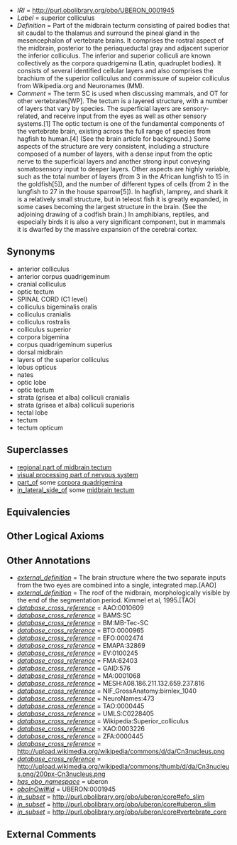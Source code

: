  * *IRI* = http://purl.obolibrary.org/obo/UBERON_0001945
 * *Label* = superior colliculus
 * *Definition* = Part of the midbrain tecturm consisting of paired bodies that sit caudal to the thalamus and surround the pineal gland in the mesencephalon of vertebrate brains. It comprises the rostral aspect of the midbrain, posterior to the periaqueductal gray and adjacent superior the inferior colliculus. The inferior and superior colliculi are known collectively as the corpora quadrigemina (Latin, quadruplet bodies). It consists of several identified cellular layers and also comprises the brachium of the superior colliculus and commissure of supeior colliculus from Wikipedia.org and Neuronames (MM).
 * *Comment* = The term SC is used when discussing mammals, and OT for other vertebrates[WP]. The tectum is a layered structure, with a number of layers that vary by species. The superficial layers are sensory-related, and receive input from the eyes as well as other sensory systems.[1] The optic tectum is one of the fundamental components of the vertebrate brain, existing across the full range of species from hagfish to human.[4] (See the brain article for background.) Some aspects of the structure are very consistent, including a structure composed of a number of layers, with a dense input from the optic nerve to the superficial layers and another strong input conveying somatosensory input to deeper layers. Other aspects are highly variable, such as the total number of layers (from 3 in the African lungfish to 15 in the goldfish[5]), and the number of different types of cells (from 2 in the lungfish to 27 in the house sparrow[5]). In hagfish, lamprey, and shark it is a relatively small structure, but in teleost fish it is greatly expanded, in some cases becoming the largest structure in the brain. (See the adjoining drawing of a codfish brain.) In amphibians, reptiles, and especially birds it is also a very significant component, but in mammals it is dwarfed by the massive expansion of the cerebral cortex.

## Synonyms

 * anterior colliculus
 * anterior corpus quadrigeminum
 * cranial colliculus
 * optic tectum
 * SPINAL CORD (C1 level)
 * colliculus bigeminalis oralis
 * colliculus cranialis
 * colliculus rostralis
 * colliculus superior
 * corpora bigemina
 * corpus quadrigeminum superius
 * dorsal midbrain
 * layers of the superior colliculus
 * lobus opticus
 * nates
 * optic lobe
 * optic tectum
 * strata (grisea et alba) colliculi cranialis
 * strata (grisea et alba) colliculi superioris
 * tectal lobe
 * tectum
 * tectum opticum

## Superclasses

 * [regional part of midbrain tectum](../../UBERON/66/UBERON_0002966.md)
 * [visual processing part of nervous system](../../UBERON/94/UBERON_0006794.md)
 * [part_of](../../BFO/50/BFO_0000050.md) some [corpora quadrigemina](../../UBERON/59/UBERON_0002259.md)
 * [in_lateral_side_of](../../BSPO/26/BSPO_0000126.md) some [midbrain tectum](../../UBERON/14/UBERON_0002314.md)

## Equivalencies


## Other Logical Axioms


## Other Annotations

 * *[external_definition](../../UBPROP/01/UBPROP_0000001.md)* = The brain structure where the two separate inputs from the two eyes are combined into a single, integrated map.[AAO]
 * *[external_definition](../../UBPROP/01/UBPROP_0000001.md)* = The roof of the midbrain, morphologically visible by the end of the segmentation period. Kimmel et al, 1995.[TAO]
 * *[database_cross_reference](../../ef/oboInOwl#hasDbXref.md)* = AAO:0010609
 * *[database_cross_reference](../../ef/oboInOwl#hasDbXref.md)* = BAMS:SC
 * *[database_cross_reference](../../ef/oboInOwl#hasDbXref.md)* = BM:MB-Tec-SC
 * *[database_cross_reference](../../ef/oboInOwl#hasDbXref.md)* = BTO:0000965
 * *[database_cross_reference](../../ef/oboInOwl#hasDbXref.md)* = EFO:0002474
 * *[database_cross_reference](../../ef/oboInOwl#hasDbXref.md)* = EMAPA:32869
 * *[database_cross_reference](../../ef/oboInOwl#hasDbXref.md)* = EV:0100245
 * *[database_cross_reference](../../ef/oboInOwl#hasDbXref.md)* = FMA:62403
 * *[database_cross_reference](../../ef/oboInOwl#hasDbXref.md)* = GAID:576
 * *[database_cross_reference](../../ef/oboInOwl#hasDbXref.md)* = MA:0001068
 * *[database_cross_reference](../../ef/oboInOwl#hasDbXref.md)* = MESH:A08.186.211.132.659.237.816
 * *[database_cross_reference](../../ef/oboInOwl#hasDbXref.md)* = NIF_GrossAnatomy:birnlex_1040
 * *[database_cross_reference](../../ef/oboInOwl#hasDbXref.md)* = NeuroNames:473
 * *[database_cross_reference](../../ef/oboInOwl#hasDbXref.md)* = TAO:0000445
 * *[database_cross_reference](../../ef/oboInOwl#hasDbXref.md)* = UMLS:C0228405
 * *[database_cross_reference](../../ef/oboInOwl#hasDbXref.md)* = Wikipedia:Superior_colliculus
 * *[database_cross_reference](../../ef/oboInOwl#hasDbXref.md)* = XAO:0003226
 * *[database_cross_reference](../../ef/oboInOwl#hasDbXref.md)* = ZFA:0000445
 * *[database_cross_reference](../../ef/oboInOwl#hasDbXref.md)* = http://upload.wikimedia.org/wikipedia/commons/d/da/Cn3nucleus.png
 * *[database_cross_reference](../../ef/oboInOwl#hasDbXref.md)* = http://upload.wikimedia.org/wikipedia/commons/thumb/d/da/Cn3nucleus.png/200px-Cn3nucleus.png
 * *[has_obo_namespace](../../ce/oboInOwl#hasOBONamespace.md)* = uberon
 * *[oboInOwl#id](../../id/oboInOwl#id.md)* = UBERON:0001945
 * *[in_subset](../../et/oboInOwl#inSubset.md)* = http://purl.obolibrary.org/obo/uberon/core#efo_slim
 * *[in_subset](../../et/oboInOwl#inSubset.md)* = http://purl.obolibrary.org/obo/uberon/core#uberon_slim
 * *[in_subset](../../et/oboInOwl#inSubset.md)* = http://purl.obolibrary.org/obo/uberon/core#vertebrate_core

## External Comments

